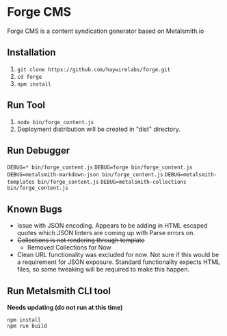 Forge CMS
=========

Forge CMS is a content syndication generator based on Metalsmith.io

Installation
------------

1. ```git clone https://github.com/haywirelabs/forge.git```
2. ```cd forge```
3. ```npm install```

Run Tool
--------

1. ```node bin/forge_content.js```
2. Deployment distribution will be created in "dist" directory.

Run Debugger
------------

```DEBUG=* bin/forge_content.js```
```DEBUG=forge bin/forge_content.js```
```DEBUG=metalsmith-markdown-json bin/forge_content.js```
```DEBUG=metalsmith-templates bin/forge_content.js```
```DEBUG=metalsmith-collections bin/forge_content.js```


Known Bugs
----------

- Issue with JSON encoding.  Appears to be adding in HTML escaped quotes which JSON linters are coming up with Parse errors on.
- ~~Collections is not rendering through template~~
  - Removed Collections for Now
- Clean URL functionality was excluded for now.  Not sure if this would be a requirement for JSON exposure.  Standard functionality expects HTML files, so some tweaking will be required to make this happen.



Run Metalsmith CLI tool
-----------------------

**Needs updating (do not run at this time)**

```
npm install
npm run build
```
